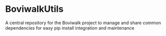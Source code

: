 # BoviwalkUtils
A central repository for the Boviwalk project to manage and share common dependencies for easy pip install integration and maintenance
